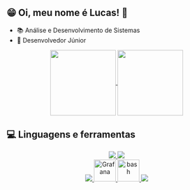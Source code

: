## 😁 Oi, meu nome é Lucas! 👋

- 📚 Análise e Desenvolvimento de Sistemas
- 🚩 Desenvolvedor Júnior
 
<p align="center">
 <a href="https://github.com/LucasDRo/github-readme-stats">
   <img height=150 align="center" src="https://github-readme-stats.vercel.app/api?username=LucasDRo&theme=transparent" />
 </a>
 <a href="https://github.com/LucasDRo/convoychat">
   <img height=150 align="center" src="https://github-readme-stats.vercel.app/api/top-langs?username=LucasDRo&layout=compact&langs_count=8&card_width=320&theme=transparent" />
 </a>
</p>

## 💻 Linguagens e ferramentas
<p align="center">
  <a href="https://skillicons.dev">
    <img src="https://skillicons.dev/icons?i=git,html,css" />
    <img src="https://skillicons.dev/icons?i=java,mysql,nextjs" /><br>
    <img src="https://skillicons.dev/icons?i=react,javascript,spring" />
    <img width="50" src="https://user-images.githubusercontent.com/25181517/182534075-4962068b-4407-46c2-ac67-ddcb86af30cc.png" alt="Grafana" title="Grafana"/>
    <img width="50" src="https://user-images.githubusercontent.com/25181517/192158606-7c2ef6bd-6e04-47cf-b5bc-da2797cb5bda.png" alt="bash" title="bash"/>
    <img src="https://skillicons.dev/icons?i=ts" />
  </a>
</p>
